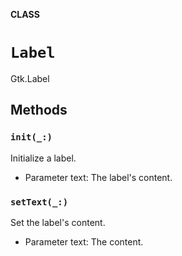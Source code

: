 **CLASS**

# `Label`

Gtk.Label

## Methods
### `init(_:)`

Initialize a label.
- Parameter text: The label's content.

### `setText(_:)`

Set the label's content.
- Parameter text: The content.
